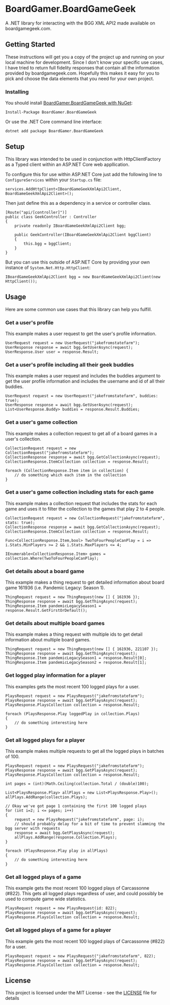 # BoardGamer.BoardGameGeek

A .NET library for interacting with the BGG XML API2 made available on boardgamegeek.com.

## Getting Started

These instructions will get you a copy of the project up and running on your local machine for development. 
Since I don't know your specific use cases, I have tried to return full fidelity responses that contain all
the information provided by boardgamegeek.com. Hopefully this makes it easy for you to pick and choose the
data elements that you need for your own project.


### Installing 

You should install [BoardGamer.BoardGameGeek with NuGet](https://www.nuget.org/packages/BoardGamer.BoardGameGeek/):

```
Install-Package BoardGamer.BoardGameGeek
```

Or use the .NET Core command line interface:

```
dotnet add package BoardGamer.BoardGameGeek
```

## Setup

This library was intended to be used in conjunction with HttpClientFactory as a Typed client within an ASP.NET Core web appllication.

To configure this for use within ASP.NET Core just add the following line to `ConfigureServices` within your `Startup.cs` file:

```
services.AddHttpClient<IBoardGameGeekXmlApi2Client, BoardGameGeekXmlApi2Client>();
```

Then just define this as a dependency in a service or controller class.

```
[Route("api/[controller]")]
public class GeekController : Controller
{
	private readonly IBoardGameGeekXmlApi2Client bgg;

	public GeekController(IBoardGameGeekXmlApi2Client bggClient) 
	{
		this.bgg = bggClient;
	}
}
```

But you can use this outside of ASP.NET Core by providing your own instance of `System.Net.Http.HttpClient`:

```
IBoardGameGeekXmlApi2Client bgg = new BoardGameGeekXmlApi2Client(new HttpClient());
```

## Usage

Here are some common use cases that this library can help you fulfill. 

### Get a user's profile

This example makes a user request to get the user's profile information.

```
UserRequest request = new UserRequest("jakefromstatefarm");
UserResponse response = await bgg.GetUserAsync(request);
UserResponse.User user = response.Result;
```

### Get a user's profile including all their geek buddies

This example makes a user request and includes the buddies argument to get the user
profile information and includes the username and id of all their buddies.

```
UserRequest request = new UserRequest("jakefromstatefarm", buddies: true);
UserResponse response = await bgg.GetUserAsync(request);
List<UserResponse.Buddy> buddies = response.Result.Buddies;
```

### Get a user's game collection

This example makes a collection request to get all of a board games in a user's collection.

```
CollectionRequest request = new CollectionRequest("jakefromstatefarm");
CollectionResponse response = await bgg.GetCollectionAsync(request);
CollectionResponse.ItemCollection collection = response.Result;

foreach (CollectionResponse.Item item in collection) {
	// do something which each item in the collection
}
```

### Get a user's game collection including stats for each game

This example makes a collection request that includes the stats for each game and uses it
to filter the collection to the games that play 2 to 4 people.

```
CollectionRequest request = new CollectionRequest("jakefromstatefarm", stats: true);
CollectionResponse response = await bgg.GetCollectionAsync(request);
CollectionResponse.ItemCollection collection = response.Result;

Func<CollectionResponse.Item,bool> TwoToFourPeopleCanPlay = i => i.Stats.MinPlayers >= 2 && i.Stats.MaxPlayers <= 4;

IEnumerable<CollectionResponse.Item> games = collection.Where(TwoToFourPeopleCanPlay);
```

### Get details about a board game

This example makes a thing request to get detailed information about board game 161936 (i.e. Pandemic Legacy: Season 1).

```
ThingRequest request = new ThingRequest(new [] { 161936 });
ThingResponse response = await bgg.GetThingAsync(request);
ThingResponse.Item pandemicLegacySeason1 = response.Result.GetFirstOrDefault();
```

### Get details about multiple board games

This example makes a thing request with multiple ids to get detail information about multiple board games.

```
ThingRequest request = new ThingRequest(new [] { 161936, 221107 });
ThingResponse response = await bgg.GetThingAsync(request);
ThingResponse.Item pandemicLegacySeason1 = response.Result[0];
ThingResponse.Item pandemicLegacySeason2 = response.Result[1];
```

### Get logged play information for a player

This examples gets the most recent 100 logged plays for a user.

```
PlaysRequest request = new PlaysRequest("jakefromstatefarm");
PlaysResponse response = await bgg.GetPlaysAsync(request);
PlaysResponse.PlaysCollection collection = response.Result;

foreach (PlaysResponse.Play loggedPlay in collection.Plays)
{
    // do something interesting here
}
```

### Get all logged plays for a player

This example makes multiple requests to get all the logged plays in batches of 100.

```
PlaysRequest request = new PlaysRequest("jakefromstatefarm");
PlaysResponse response = await bgg.GetPlaysAsync(request);
PlaysResponse.PlaysCollection collection = response.Result;

int pages = (int)(Math.Ceiling(collection.Total / (double)100);

List<PlaysResponse.Play> allPlays = new List<PlaysResponse.Play>();
allPlays.AddRange(collection.Plays);

// Okay we've got page 1 containing the first 100 logged plays
for (int i=2; i <= pages; i++) 
{
    request = new PlaysRequest("jakefromstatefarm", page: i);
    // should probably delay for a bit of time to prevent slamming the bgg server with requests    
    response = await bgg.GetPlaysAsync(request);
    allPlays.AddRange(response.Collection.Plays);
}

foreach (PlaysResponse.Play play in allPlays)
{
    // do something interesting here
}
```

### Get all logged plays of a game

This example gets the most recent 100 logged plays of Carcassonne (#822). This gets all logged plays 
regardless of user, and could possibly be used to compute game wide statistics.

```
PlaysRequest request = new PlaysRequest(id: 822);
PlaysResponse response = await bgg.GetPlaysAsync(request);
PlaysResponse.PlaysCollection collection = response.Result;
```

### Get all logged plays of a game for a player

This example gets the most recent 100 logged plays of Carcassonne (#822) for a user.

```
PlaysRequest request = new PlaysRequest("jakefromstatefarm", 822);
PlaysResponse response = await bgg.GetPlaysAsync(request);
PlaysResponse.PlaysCollection collection = response.Result;
```


## License

This project is licensed under the MIT License - see the [LICENSE](LICENSE) file for details